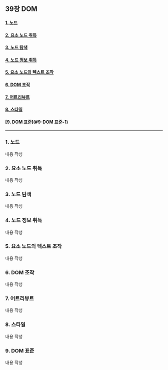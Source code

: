 ## 39장 DOM

#### [1. 노드](#1-노드-1)
#### [2. 요소 노드 취득](#2-요소-노드-취득-1)
#### [3. 노드 탐색](#3-노드-탐색-1)
#### [4. 노드 정보 취득](#4-노드-정보-취득-1)
#### [5. 요소 노드의 텍스트 조작](#5-요소-노드의-텍스트-조작-1)
#### [6. DOM 조작](#6-DOM-조작-1)
#### [7. 어트리뷰트](#7-어트리뷰트-1)
#### [8. 스타일](#8-스타일-1)
#### [9. DOM 표준](#9-DOM 표준-1)

***

### 1. 노드

내용 작성

### 2. 요소 노드 취득

내용 작성

### 3. 노드 탐색

내용 작성

### 4. 노드 정보 취득

내용 작성

### 5. 요소 노드의 텍스트 조작

내용 작성

### 6. DOM 조작

내용 작성

### 7. 어트리뷰트

내용 작성

### 8. 스타일

내용 작성

### 9. DOM 표준

내용 작성

